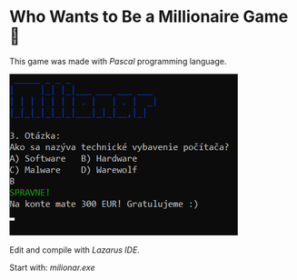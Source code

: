 # Who Wants to Be a Millionaire Game 💸

This game was made with *Pascal* programming language.

![Screenshot](milionar.png)

Edit and compile with *Lazarus IDE*.

Start with: *milionar.exe*
